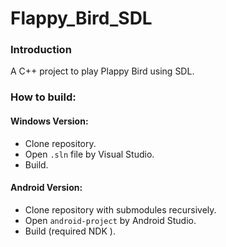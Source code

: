 # Flappy_Bird_SDL

### Introduction

A C++ project to play Plappy Bird using SDL.

### How to build:

#### Windows Version: 
- Clone repository.
- Open `.sln` file by Visual Studio.
- Build.

#### Android Version:
- Clone repository with submodules recursively.
- Open `android-project` by Android Studio.
- Build (required NDK ).
